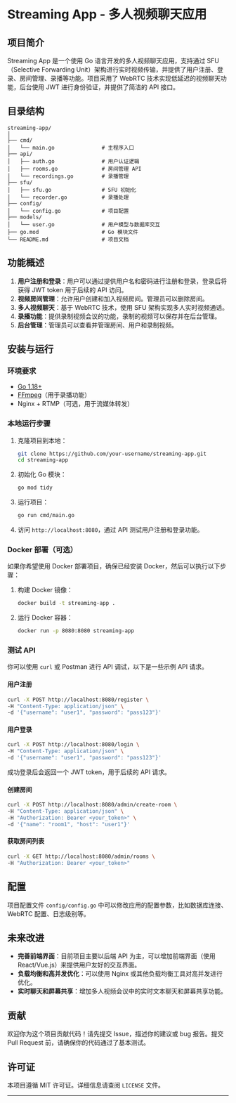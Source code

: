 # Streaming App - 多人视频聊天应用

## 项目简介

Streaming App 是一个使用 Go 语言开发的多人视频聊天应用，支持通过 SFU（Selective Forwarding Unit）架构进行实时视频传输，并提供了用户注册、登录、房间管理、录播等功能。项目采用了 WebRTC 技术实现低延迟的视频聊天功能，后台使用 JWT 进行身份验证，并提供了简洁的 API 接口。

## 目录结构

```
streaming-app/
│
├── cmd/
│   └── main.go               # 主程序入口
├── api/
│   ├── auth.go               # 用户认证逻辑
│   ├── rooms.go              # 房间管理 API
│   └── recordings.go         # 录播管理
├── sfu/
│   ├── sfu.go                # SFU 初始化
│   └── recorder.go           # 录播处理
├── config/
│   └── config.go             # 项目配置
├── models/
│   └── user.go               # 用户模型与数据库交互
├── go.mod                    # Go 模块文件
└── README.md                 # 项目文档
```

## 功能概述

1. **用户注册和登录**：用户可以通过提供用户名和密码进行注册和登录，登录后将获得 JWT token 用于后续的 API 访问。
2. **视频房间管理**：允许用户创建和加入视频房间。管理员可以删除房间。
3. **多人视频聊天**：基于 WebRTC 技术，使用 SFU 架构实现多人实时视频通话。
4. **录播功能**：提供录制视频会议的功能，录制的视频可以保存并在后台管理。
5. **后台管理**：管理员可以查看并管理房间、用户和录制视频。

## 安装与运行

### 环境要求

- [Go 1.18+](https://golang.org/dl/)
- [FFmpeg](https://ffmpeg.org/download.html)（用于录播功能）
- Nginx + RTMP（可选，用于流媒体转发）

### 本地运行步骤

1. 克隆项目到本地：

   ```bash
   git clone https://github.com/your-username/streaming-app.git
   cd streaming-app
   ```

2. 初始化 Go 模块：

   ```bash
   go mod tidy
   ```

3. 运行项目：

   ```bash
   go run cmd/main.go
   ```

4. 访问 `http://localhost:8080`，通过 API 测试用户注册和登录功能。

### Docker 部署（可选）

如果你希望使用 Docker 部署项目，确保已经安装 Docker，然后可以执行以下步骤：

1. 构建 Docker 镜像：

   ```bash
   docker build -t streaming-app .
   ```

2. 运行 Docker 容器：

   ```bash
   docker run -p 8080:8080 streaming-app
   ```

### 测试 API

你可以使用 `curl` 或 Postman 进行 API 调试，以下是一些示例 API 请求。

#### 用户注册

```bash
curl -X POST http://localhost:8080/register \
-H "Content-Type: application/json" \
-d '{"username": "user1", "password": "pass123"}'
```

#### 用户登录

```bash
curl -X POST http://localhost:8080/login \
-H "Content-Type: application/json" \
-d '{"username": "user1", "password": "pass123"}'
```

成功登录后会返回一个 JWT token，用于后续的 API 请求。

#### 创建房间

```bash
curl -X POST http://localhost:8080/admin/create-room \
-H "Content-Type: application/json" \
-H "Authorization: Bearer <your_token>" \
-d '{"name": "room1", "host": "user1"}'
```

#### 获取房间列表

```bash
curl -X GET http://localhost:8080/admin/rooms \
-H "Authorization: Bearer <your_token>"
```

## 配置

项目配置文件 `config/config.go` 中可以修改应用的配置参数，比如数据库连接、WebRTC 配置、日志级别等。

## 未来改进

- **完善前端界面**：目前项目主要以后端 API 为主，可以增加前端界面（使用 React/Vue.js）来提供用户友好的交互界面。
- **负载均衡和高并发优化**：可以使用 Nginx 或其他负载均衡工具对高并发进行优化。
- **实时聊天和屏幕共享**：增加多人视频会议中的实时文本聊天和屏幕共享功能。

## 贡献

欢迎你为这个项目贡献代码！请先提交 Issue，描述你的建议或 bug 报告。提交 Pull Request 前，请确保你的代码通过了基本测试。

## 许可证

本项目遵循 MIT 许可证。详细信息请查阅 `LICENSE` 文件。

---